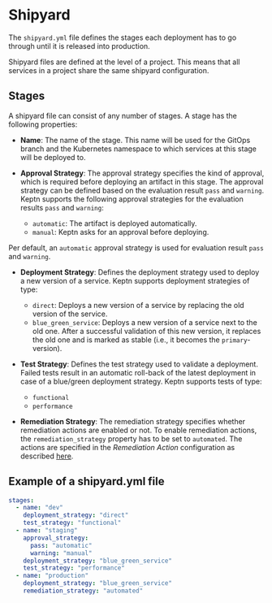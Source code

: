 # Shipyard

The `shipyard.yml` file defines the stages each deployment has to go through until it is released into production. 

Shipyard files are defined at the level of a project. This means that all services in a project share the same shipyard configuration. 

## Stages

A shipyard file can consist of any number of stages. A stage has the following properties:

* **Name**: The name of the stage. This name will be used for the GitOps branch and the Kubernetes namespace to which services at this stage will be deployed to.

* **Approval Strategy**: The approval strategy specifies the kind of approval, which is required before deploying an artifact in this stage. The approval strategy can be defined based on the evaluation result `pass` and `warning`. Keptn supports the following approval strategies for the evaluation results `pass` and `warning`:
  * `automatic`: The artifact is deployed automatically.
  * `manual`: Keptn asks for an approval before deploying. 
  
Per default, an `automatic` approval strategy is used for evaluation result `pass` and `warning`.

* **Deployment Strategy**: Defines the deployment strategy used to deploy a new version of a service. Keptn supports deployment strategies of type: 
  * `direct`: Deploys a new version of a service by replacing the old version of the service.
  * `blue_green_service`: Deploys a new version of a service next to the old one. After a successful validation of this new version, it replaces the old one and is marked as stable (i.e., it becomes the `primary`-version).

* **Test Strategy**: Defines the test strategy used to validate a deployment. Failed tests result in an automatic roll-back of the latest deployment in case of a blue/green deployment strategy. Keptn supports tests of type:
  * `functional` 
  * `performance` 
  
* **Remediation Strategy**: The remediation strategy specifies whether remediation actions are enabled or not. To enable remediation actions, the `remediation_strategy` property has to be set to `automated`. The actions are specified in the *Remediation Action* configuration as described [here](./sre.md/#remediation-action).

## Example of a shipyard.yml file

```yaml
stages:
  - name: "dev"
    deployment_strategy: "direct"
    test_strategy: "functional"
  - name: "staging"
    approval_strategy: 
      pass: "automatic"
      warning: "manual"
    deployment_strategy: "blue_green_service"
    test_strategy: "performance"
  - name: "production"
    deployment_strategy: "blue_green_service"
    remediation_strategy: "automated"
```
